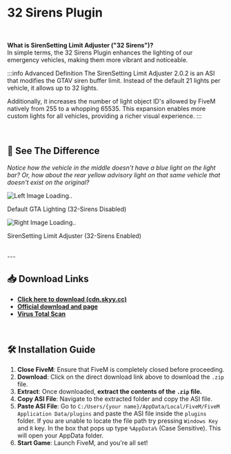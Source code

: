 # 32 Sirens Plugin

<br/>

**What is SirenSetting Limit Adjuster ("32 Sirens")?**<br/>
In simple terms, the 32 Sirens Plugin enhances the lighting of our emergency vehicles, making them more vibrant and noticeable.

:::info Advanced Definition
The SirenSetting Limit Adjuster 2.0.2 is an ASI that modifies the GTAV siren buffer limit. Instead of the default 21 lights per vehicle, it allows up to 32 lights.

Additionally, it increases the number of light object ID's allowed by FiveM natively from 255 to a whopping 65535. This expansion enables more custom lights for all vehicles, providing a richer visual experience.
:::

<br/>

## 👀 See The Difference
*Notice how the vehicle in the middle doesn't have a blue light on the light bar? Or, how about the rear yellow advisory light on that same vehicle that doesn't exist on the original?*

<div class="two-images">
    <div class="left-img" style={{ width: '50%' }}>
        <img src="/imgs/32sirens-without.gif" alt="Left Image Loading.."/>
        <p>Default GTA Lighting (32-Sirens Disabled)</p>
    </div>
    <div class="right-img" style={{ width: '50%' }}>
        <img src="/imgs/32sirens-with.gif" alt="Right Image Loading.."/>
        <p>SirenSetting Limit Adjuster (32-Sirens Enabled)</p>
    </div>
</div>

<br/>
---
<br/>

## 📥 Download Links
- **[Click here to download (cdn.skyy.cc)](https://cdn.skyy.cc/SirenSetting_Limit_Adjuster_v3.zip)**
- **[Official download and page](https://www.lcpdfr.com/downloads/gta5mods/scripts/28560-sirensetting-limit-adjuster/)**
- **[Virus Total Scan](https://www.virustotal.com/gui/file/74fec47012be517504fb515abc913ece559f0ad680d0f16058ae6fb2ea46a9aa)**

<br/>

## 🛠️ **Installation Guide**
1. **Close FiveM**: Ensure that FiveM is completely closed before proceeding.
2. **Download**: Click on the direct download link above to download the `.zip` file.
3. **Extract**: Once downloaded, **extract the contents of the `.zip` file.**
4. **Copy ASI File**: Navigate to the extracted folder and copy the ASI file.
5. **Paste ASI File**: Go to `C:/Users/{your name}/AppData/Local/FiveM/FiveM Application Data/plugins` and paste the ASI file inside the `plugins` folder. If you are unable to locate the file path try pressing `Windows Key` and `R` key. In the box that pops up type `%AppData%` (Case Sensitive). This will open your AppData folder.
6. **Start Game**: Launch FiveM, and you're all set!
